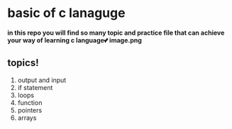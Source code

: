 # basic of c lanaguge 

**in this repo you will find so many topic and practice file that can achieve your way of learning c language💕 image.png**

## topics!

1. output and input
2. if statement
4. loops
5. function
6. pointers 
6. arrays




